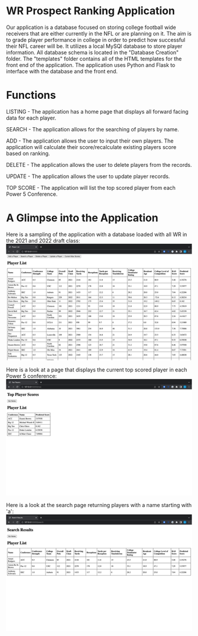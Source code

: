 # WR Prospect Ranking Application

Our application is a database focused on storing college football wide receivers that are either currently
in the NFL or are planning on it. The aim is to grade player performance in college in order to predict how successful their NFL career will be. It utilizes a local MySQl database to store player information. All database schema is located in
the "Database Creation" folder. The "templates" folder contains all of the HTML templates for the front end of the application.
The application uses Python and Flask to interface with the database and the front end.

# Functions

LISTING - The application has a home page that displays all forward facing data for each player.

SEARCH - The application allows for the searching of players by name.

ADD - The application allows the user to input their own players. The application will calculate their score/recalculate existing
players score based on ranking.

DELETE - The application allows the user to delete players from the records.

UPDATE - The application allows the user to update player records.

TOP SCORE - The application will list the top scored player from each Power 5 Conference.


# A Glimpse into the Application

Here is a sampling of the application with a database loaded with all WR in the 2021 and 2022 draft class:
!["Home Page"](https://github.com/conwayn816/WR-Prospect-Ranking/blob/0bd4fe2c92096918717b018400468000221a1035/images/Screenshot%202023-05-08%20at%2011.34.12%20PM.png)

Here is a look at a page that displays the current top scored player in each Power 5 conference: !["Top Scores"](https://github.com/conwayn816/WR-Prospect-Ranking/blob/0bd4fe2c92096918717b018400468000221a1035/images/Screenshot%202023-05-08%20at%2011.34.22%20PM.png)

Here is a look at the search page returning players with a name starting with 'a': !["Search"](https://github.com/conwayn816/WR-Prospect-Ranking/blob/0bd4fe2c92096918717b018400468000221a1035/images/Screenshot%202023-05-08%20at%2011.36.21%20PM.png)
